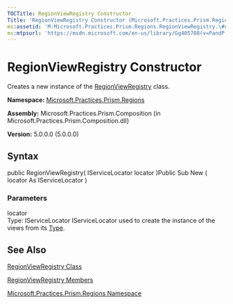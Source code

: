 ```yaml
---
TOCTitle: RegionViewRegistry Constructor
Title: 'RegionViewRegistry Constructor (Microsoft.Practices.Prism.Regions)'
ms:assetid: 'M:Microsoft.Practices.Prism.Regions.RegionViewRegistry.\#ctor(Microsoft.Practices.ServiceLocation.IServiceLocator)'
ms:mtpsurl: 'https://msdn.microsoft.com/en-us/library/Gg405708(v=PandP.50)'
---
```



# RegionViewRegistry Constructor

Creates a new instance of the [RegionViewRegistry](https://msdn.microsoft.com/library/microsoft.practices.prism.regions.regionviewregistry) class.

**Namespace:** [Microsoft.Practices.Prism.Regions](https://msdn.microsoft.com/library/microsoft.practices.prism.regions)
**Assembly:** Microsoft.Practices.Prism.Composition (in Microsoft.Practices.Prism.Composition.dll)

**Version:** 5.0.0.0 (5.0.0.0)

## Syntax

public RegionViewRegistry( IServiceLocator locator )Public Sub New ( locator As IServiceLocator )

### Parameters

locator  
Type: IServiceLocator
IServiceLocator used to create the instance of the views from its [Type](http://msdn.microsoft.com/en-us/library/42892f65).

## See Also

[RegionViewRegistry Class](https://msdn.microsoft.com/library/microsoft.practices.prism.regions.regionviewregistry)

[RegionViewRegistry Members](https://msdn.microsoft.com/allmembers.t:microsoft.practices.prism.regions.regionviewregistry)

[Microsoft.Practices.Prism.Regions Namespace](https://msdn.microsoft.com/library/microsoft.practices.prism.regions)
